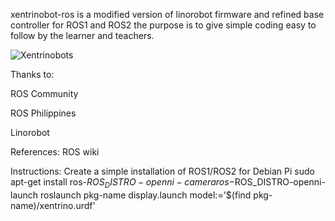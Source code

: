 


xentrinobot-ros 
is a modified version of linorobot firmware and refined base controller for ROS1 and ROS2 
the purpose is to give simple coding easy to follow by the learner and teachers.

![Xentrinobots ](https://raw.githubusercontent.com/hi-techno-barrio/XENTRINOBot-ROS/master/images/Xentrino-Set-Robots.png)

Thanks to:

ROS Community

ROS Philippines

Linorobot

References:
ROS wiki

Instructions:
Create a simple installation of ROS1/ROS2 for Debian Pi
sudo apt-get install ros-$ROS_DISTRO-openni-camera ros-$ROS_DISTRO-openni-launch
roslaunch pkg-name display.launch model:='$(find pkg-name)/xentrino.urdf'
